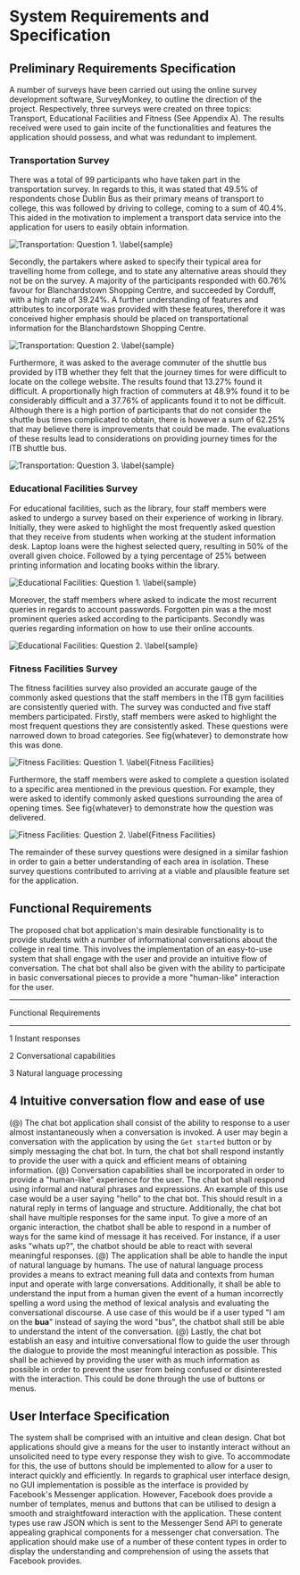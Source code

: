 # System Requirements and Specification



## Preliminary Requirements Specification

A number of surveys have been carried out using the online survey development software, SurveyMonkey, to outline the direction of the project. Respectively, three surveys were created on three topics: Transport, Educational Facilities and Fitness (See Appendix A). The results received were used to gain incite of the functionalities and features the application should possess, and what was redundant to implement. 

### Transportation Survey
 There was a total of 99 participants who have taken part in the transportation survey. In regards to this, it was stated that 49.5% of respondents chose Dublin Bus as their primary means of transport to college, this was followed by driving to college, coming to a sum of 40.4%. This aided in the motivation to implement a transport data service into the application for users to easily obtain information.

![Transportation: Question 1. \label{sample}](04_assets/03_system_requirements_specification/question_1.PNG)   

Secondly, the partakers where asked to specify their typical area for travelling home from college, and to state any alternative areas should they not be on the survey. A majority of the participants responded with 60.76% favour for Blanchardstown Shopping Centre, and succeeded by Corduff, with a high rate of 39.24%. A further understanding of features and attributes to incorporate was provided with these features, therefore it was conceived higher emphasis should be placed on transportational information for the Blanchardstown Shopping Centre.

![Transportation: Question 2. \label{sample}](04_assets/03_system_requirements_specification/question_4.PNG)   

Furthermore, it was asked to the average commuter of the shuttle bus provided by ITB whether they felt that the journey times for were difficult to locate on the college website. The results found that 13.27% found it difficult. A proportionally high fraction of commuters at 48.9% found it to be considerably difficult and a 37.76% of applicants found it to not be difficult. Although there is a high portion of participants that do not consider the shuttle bus times complicated to obtain, there is however a sum of 62.25% that may believe there is improvements that could be made. The evaluations of these results lead to considerations on providing journey times for the ITB shuttle bus.

![Transportation: Question 3. \label{sample}](04_assets/03_system_requirements_specification/question_2.PNG)   

### Educational Facilities Survey

For educational facilities, such as the library, four staff members were asked to undergo a survey based on their experience of working in library. Initially, they were asked to highlight the most frequently asked question that they receive from students when working at the student information desk. Laptop loans were the highest selected query, resulting in 50% of the overall given choice. Followed by a tying percentage of 25% between printing information and locating books within the library.

![Educational Facilities: Question 1. \label{sample}](04_assets/03_system_requirements_specification/Daire_q1.PNG)   

Moreover, the staff members where asked to indicate the most recurrent queries in regards to account passwords. Forgotten pin was a the most prominent queries asked according to the participants. Secondly was queries regarding information on how to use their online accounts.

![Educational Facilities: Question 2. \label{sample}](04_assets/03_system_requirements_specification/Daire_q2.PNG)   

<!--Book information queries received a dominant result of 100% for locating a book. -->

### Fitness Facilities Survey

The fitness facilities survey also provided an accurate gauge of the commonly asked questions that the staff members in the ITB gym facilities are consistently queried with. The survey was conducted and five staff members participated. Firstly, staff members were asked to highlight the most frequent questions they are consistently asked. These questions were narrowed down to broad categories. See fig{whatever} to demonstrate how this was done.

![Fitness Facilities: Question 1. \label{Fitness Facilities}](04_assets/03_system_requirements_specification/Brian_q1.PNG)    

Furthermore, the staff members were asked to complete a question isolated to a specific area mentioned in the previous question. For example, they were asked to identify commonly asked questions surrounding the area of opening times. See fig{whatever} to demonstrate how the question was delivered.

![Fitness Facilities: Question 2. \label{Fitness Facilities}](04_assets/03_system_requirements_specification/Brian_q2.PNG)   

The remainder of these survey questions were designed in a similar fashion in order to gain a better understanding of each area in isolation. These survey questions contributed to arriving at a viable and plausible feature set for the application. 


## Functional Requirements

The proposed chat bot application's main desirable functionality is to provide students with a number of informational conversations about the college in real time. This involves the implementation of an easy-to-use system that shall engage with the user and provide an intuitive flow of conversation. The chat bot shall also be given with the ability to participate in basic conversational pieces to provide a more "human-like" interaction for the user.

-------------------------------------------------------------
 Functional Requirements
----------- ---------------------- -------------------------
1                                  Instant responses

2                                  Conversational capabilities 

3                                  Natural language processing 

4                                  Intuitive conversation flow and
                                    ease of use
-------------------------------------------------------------

(@)  The chat bot application shall consist of the ability to response to a user almost instantaneously when a conversation is invoked. A user may begin a conversation with the application by using the ``` Get started ``` button or by simply messaging the chat bot. In turn, the chat bot shall respond instantly to provide the user with a quick and efficient means of obtaining information.
(@)  Conversation capabilities shall be incorporated in order to provide a "human-like" experience for the user. The chat bot shall respond using informal and natural phrases and expressions. An example of this use case would be a user saying "hello" to the chat bot. This should result in a natural reply in terms of language and structure. Additionally, the chat bot shall have multiple responses for the same input. To give a more of an organic interaction, the chatbot shall be able to respond in a number of ways for the same kind of message it has received. For instance, if a user asks "whats up?", the chatbot should be able to react with several meaningful responses.
(@) The application shall be able to handle the input of natural language by humans. The use of natural language process provides a means to extract meaning full data and contexts from human input and operate with large conversations. Additionally, it shall be able to understand the input from a human given the event of a human incorrectly spelling a word using the method of lexical analysis and evaluating the conversational discourse. A use case of this would be if a user typed "I am on the __bua__" instead of saying the word "bus", the chatbot shall still be able to understand the intent of the conversation.
(@) Lastly, the chat bot establish an easy and intuitive conversational flow to guide the user through the dialogue to provide the most meaningful interaction as possible. This shall be achieved by providing the user with as much information as possible in order to prevent the user from being confused or disinterested with the interaction. This could be done through the use of buttons or menus.

## User Interface Specification
The system shall be comprised with an intuitive and clean design. Chat bot applications should give a means for the user to instantly interact without an unsolicited need to type every response they wish to give. To accommodate for this, the use of buttons should be implemented to allow for a user to interact quickly and efficiently. In regards to graphical user interface design, no GUI implementation is possible as the interface is provided by Facebook's Messenger application. However, Facebook does provide a number of templates, menus and buttons that can be utilised to design a smooth and straightfoward interaction with the application. These content types use raw JSON which is sent to the Messenger Send API to generate appealing graphical components for a messenger chat conversation. The application should make use of a number of these content types in order to display the understanding and comprehension of using the assets that Facebook provides.
